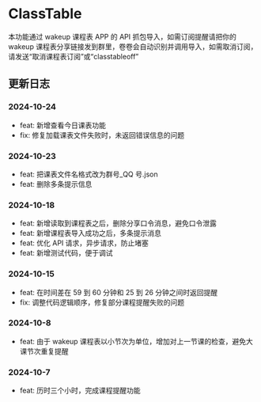 # ClassTable

本功能通过 wakeup 课程表 APP 的 API 抓包导入，如需订阅提醒请把你的 wakeup 课程表分享链接发到群里，卷卷会自动识别并调用导入，如需取消订阅，请发送“取消课程表订阅”或“classtableoff”

## 更新日志

### 2024-10-24

- feat: 新增查看今日课表功能
- fix: 修复加载课表文件失败时，未返回错误信息的问题

### 2024-10-23

- feat: 把课表文件名格式改为群号\_QQ 号.json
- feat: 删除多条提示信息

### 2024-10-18

- feat: 新增读取到课程表之后，删除分享口令消息，避免口令泄露
- feat: 新增课程表导入成功之后，多条提示消息
- feat: 优化 API 请求，异步请求，防止堵塞
- feat: 新增测试代码，便于调试

### 2024-10-15

- feat: 在时间差在 59 到 60 分钟和 25 到 26 分钟之间时返回提醒
- fix: 调整代码逻辑顺序，修复部分课程提醒失败的问题

### 2024-10-8

- feat: 由于 wakeup 课程表以小节次为单位，增加对上一节课的检查，避免大课节次重复提醒

### 2024-10-7

- feat: 历时三个小时，完成课程提醒功能
